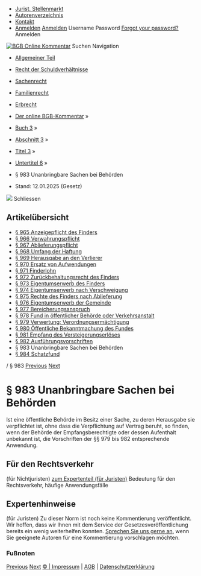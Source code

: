   * [Jurist. Stellenmarkt](https://bgb.kommentar.de/Buch-3/Abschnitt-3/Titel-3/Untertitel-6/</job-board> "Jurist. Stellenmarkt")
  * [Autorenverzeichnis](https://bgb.kommentar.de/Buch-3/Abschnitt-3/Titel-3/Untertitel-6/</Autorenverzeichnis> "Autorenverzeichnis")
  * [Kontakt](https://bgb.kommentar.de/Buch-3/Abschnitt-3/Titel-3/Untertitel-6/</Kontakt>)
  * [Anmelden](https://bgb.kommentar.de/Buch-3/Abschnitt-3/Titel-3/Untertitel-6/<#login> "show login form") [Anmelden](https://bgb.kommentar.de/Buch-3/Abschnitt-3/Titel-3/Untertitel-6/<#> "hide login form") Username Password
[Forgot your password?](https://bgb.kommentar.de/Buch-3/Abschnitt-3/Titel-3/Untertitel-6/</user/forgotpassword>) Anmelden 


[![BGB Online Kommentar](https://bgb.kommentar.de/extension/bgb/design/bgb/images/logo.png)](https://bgb.kommentar.de/Buch-3/Abschnitt-3/Titel-3/Untertitel-6/</> "BGB Online Kommentar")
Suchen
Navigation
  * [Allgemeiner Teil](https://bgb.kommentar.de/Buch-3/Abschnitt-3/Titel-3/Untertitel-6/</Buch-1>)
  * [Recht der Schuldverhältnisse](https://bgb.kommentar.de/Buch-3/Abschnitt-3/Titel-3/Untertitel-6/</Buch-2>)
  * [Sachenrecht](https://bgb.kommentar.de/Buch-3/Abschnitt-3/Titel-3/Untertitel-6/</Buch-3>)
  * [Familienrecht](https://bgb.kommentar.de/Buch-3/Abschnitt-3/Titel-3/Untertitel-6/</Buch-4>)
  * [Erbrecht](https://bgb.kommentar.de/Buch-3/Abschnitt-3/Titel-3/Untertitel-6/</Buch-5>)


  * [Der online BGB-Kommentar](https://bgb.kommentar.de/Buch-3/Abschnitt-3/Titel-3/Untertitel-6/</>) »
  * [Buch 3](https://bgb.kommentar.de/Buch-3/Abschnitt-3/Titel-3/Untertitel-6/</Buch-3>) »
  * [Abschnitt 3](https://bgb.kommentar.de/Buch-3/Abschnitt-3/Titel-3/Untertitel-6/</Buch-3/Abschnitt-3>) »
  * [Titel 3](https://bgb.kommentar.de/Buch-3/Abschnitt-3/Titel-3/Untertitel-6/</Buch-3/Abschnitt-3/Titel-3>) »
  * [Untertitel 6](https://bgb.kommentar.de/Buch-3/Abschnitt-3/Titel-3/Untertitel-6/</Buch-3/Abschnitt-3/Titel-3/Untertitel-6>) »
  * § 983 Unanbringbare Sachen bei Behörden 
  * Stand: 12.01.2025 (Gesetz) 


![](https://vg01.met.vgwort.de/na/1c9909529ead4f509072c06d9081a7d5)
Schliessen 
## Artikelübersicht
  * [ § 965 Anzeigepflicht des Finders ](https://bgb.kommentar.de/Buch-3/Abschnitt-3/Titel-3/Untertitel-6/</Buch-3/Abschnitt-3/Titel-3/Untertitel-6/Anzeigepflicht-des-Finders>)
  * [ § 966 Verwahrungspflicht ](https://bgb.kommentar.de/Buch-3/Abschnitt-3/Titel-3/Untertitel-6/</Buch-3/Abschnitt-3/Titel-3/Untertitel-6/Verwahrungspflicht>)
  * [ § 967 Ablieferungspflicht ](https://bgb.kommentar.de/Buch-3/Abschnitt-3/Titel-3/Untertitel-6/</Buch-3/Abschnitt-3/Titel-3/Untertitel-6/Ablieferungspflicht>)
  * [ § 968 Umfang der Haftung ](https://bgb.kommentar.de/Buch-3/Abschnitt-3/Titel-3/Untertitel-6/</Buch-3/Abschnitt-3/Titel-3/Untertitel-6/Umfang-der-Haftung>)
  * [ § 969 Herausgabe an den Verlierer ](https://bgb.kommentar.de/Buch-3/Abschnitt-3/Titel-3/Untertitel-6/</Buch-3/Abschnitt-3/Titel-3/Untertitel-6/Herausgabe-an-den-Verlierer>)
  * [ § 970 Ersatz von Aufwendungen ](https://bgb.kommentar.de/Buch-3/Abschnitt-3/Titel-3/Untertitel-6/</Buch-3/Abschnitt-3/Titel-3/Untertitel-6/Ersatz-von-Aufwendungen>)
  * [ § 971 Finderlohn ](https://bgb.kommentar.de/Buch-3/Abschnitt-3/Titel-3/Untertitel-6/</Buch-3/Abschnitt-3/Titel-3/Untertitel-6/Finderlohn>)
  * [ § 972 Zurückbehaltungsrecht des Finders ](https://bgb.kommentar.de/Buch-3/Abschnitt-3/Titel-3/Untertitel-6/</Buch-3/Abschnitt-3/Titel-3/Untertitel-6/Zurueckbehaltungsrecht-des-Finders>)
  * [ § 973 Eigentumserwerb des Finders ](https://bgb.kommentar.de/Buch-3/Abschnitt-3/Titel-3/Untertitel-6/</Buch-3/Abschnitt-3/Titel-3/Untertitel-6/Eigentumserwerb-des-Finders>)
  * [ § 974 Eigentumserwerb nach Verschweigung ](https://bgb.kommentar.de/Buch-3/Abschnitt-3/Titel-3/Untertitel-6/</Buch-3/Abschnitt-3/Titel-3/Untertitel-6/Eigentumserwerb-nach-Verschweigung>)
  * [ § 975 Rechte des Finders nach Ablieferung ](https://bgb.kommentar.de/Buch-3/Abschnitt-3/Titel-3/Untertitel-6/</Buch-3/Abschnitt-3/Titel-3/Untertitel-6/Rechte-des-Finders-nach-Ablieferung>)
  * [ § 976 Eigentumserwerb der Gemeinde ](https://bgb.kommentar.de/Buch-3/Abschnitt-3/Titel-3/Untertitel-6/</Buch-3/Abschnitt-3/Titel-3/Untertitel-6/Eigentumserwerb-der-Gemeinde>)
  * [ § 977 Bereicherungsanspruch ](https://bgb.kommentar.de/Buch-3/Abschnitt-3/Titel-3/Untertitel-6/</Buch-3/Abschnitt-3/Titel-3/Untertitel-6/Bereicherungsanspruch>)
  * [ § 978 Fund in öffentlicher Behörde oder Verkehrsanstalt ](https://bgb.kommentar.de/Buch-3/Abschnitt-3/Titel-3/Untertitel-6/</Buch-3/Abschnitt-3/Titel-3/Untertitel-6/Fund-in-oeffentlicher-Behoerde-oder-Verkehrsanstalt>)
  * [ § 979 Verwertung; Verordnungsermächtigung ](https://bgb.kommentar.de/Buch-3/Abschnitt-3/Titel-3/Untertitel-6/</Buch-3/Abschnitt-3/Titel-3/Untertitel-6/Verwertung-Verordnungsermaechtigung>)
  * [ § 980 Öffentliche Bekanntmachung des Fundes ](https://bgb.kommentar.de/Buch-3/Abschnitt-3/Titel-3/Untertitel-6/</Buch-3/Abschnitt-3/Titel-3/Untertitel-6/Oeffentliche-Bekanntmachung-des-Fundes>)
  * [ § 981 Empfang des Versteigerungserlöses ](https://bgb.kommentar.de/Buch-3/Abschnitt-3/Titel-3/Untertitel-6/</Buch-3/Abschnitt-3/Titel-3/Untertitel-6/Empfang-des-Versteigerungserloeses>)
  * [ § 982 Ausführungsvorschriften ](https://bgb.kommentar.de/Buch-3/Abschnitt-3/Titel-3/Untertitel-6/</Buch-3/Abschnitt-3/Titel-3/Untertitel-6/Ausfuehrungsvorschriften>)
  * § 983 Unanbringbare Sachen bei Behörden 
  * [ § 984 Schatzfund ](https://bgb.kommentar.de/Buch-3/Abschnitt-3/Titel-3/Untertitel-6/</Buch-3/Abschnitt-3/Titel-3/Untertitel-6/Schatzfund>)


/ § 983 
[Previous](https://bgb.kommentar.de/Buch-3/Abschnitt-3/Titel-3/Untertitel-6/</Buch-3/Abschnitt-3/Titel-3/Untertitel-6/Ausfuehrungsvorschriften> "§ 982 Ausführungsvorschriften") [Next](https://bgb.kommentar.de/Buch-3/Abschnitt-3/Titel-3/Untertitel-6/</Buch-3/Abschnitt-3/Titel-3/Untertitel-6/Schatzfund> "§ 984 Schatzfund")
# § 983 Unanbringbare Sachen bei Behörden
Ist eine öffentliche Behörde im Besitz einer Sache, zu deren Herausgabe sie verpflichtet ist, ohne dass die Verpflichtung auf Vertrag beruht, so finden, wenn der Behörde der Empfangsberechtigte oder dessen Aufenthalt unbekannt ist, die Vorschriften der §§ 979 bis 982 entsprechende Anwendung.
## Für den Rechtsverkehr 
(für Nichtjuristen)
[zum Expertenteil (für Juristen)](https://bgb.kommentar.de/Buch-3/Abschnitt-3/Titel-3/Untertitel-6/<#expertenhinweise>)
Bedeutung für den Rechtsverkehr, häufige Anwendungsfälle
## Expertenhinweise
(für Juristen)
Zu dieser Norm ist noch keine Kommentierung veröffentlicht. Wir hoffen, dass wir Ihnen mit dem Service der Gesetzesveröffentlichung bereits ein wenig weiterhelfen konnten. [Sprechen Sie uns gerne an](https://bgb.kommentar.de/Buch-3/Abschnitt-3/Titel-3/Untertitel-6/</Kontakt>), wenn Sie geeignete Autoren für eine Kommentierung vorschlagen möchten. 
### Fußnoten
[Previous](https://bgb.kommentar.de/Buch-3/Abschnitt-3/Titel-3/Untertitel-6/</Buch-3/Abschnitt-3/Titel-3/Untertitel-6/Ausfuehrungsvorschriften> "§ 982 Ausführungsvorschriften") [Next](https://bgb.kommentar.de/Buch-3/Abschnitt-3/Titel-3/Untertitel-6/</Buch-3/Abschnitt-3/Titel-3/Untertitel-6/Schatzfund> "§ 984 Schatzfund")
[© | Impressum](https://bgb.kommentar.de/Buch-3/Abschnitt-3/Titel-3/Untertitel-6/</Kontakt>) | [AGB](https://bgb.kommentar.de/Buch-3/Abschnitt-3/Titel-3/Untertitel-6/</AGB>) | [Datenschutzerklärung](https://bgb.kommentar.de/Buch-3/Abschnitt-3/Titel-3/Untertitel-6/</Datenschutzerklaerung-fuer-Leser>)
